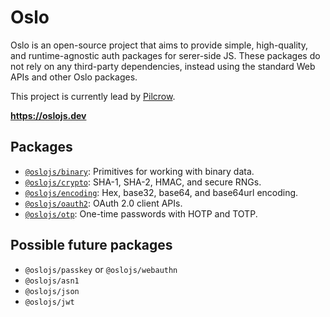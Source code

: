 # Oslo

Oslo is an open-source project that aims to provide simple, high-quality, and runtime-agnostic auth packages for serer-side JS. These packages do not rely on any third-party dependencies, instead using the standard Web APIs and other Oslo packages.

This project is currently lead by [Pilcrow](https://github.com/pilcrowOnPaper).

**https://oslojs.dev**

## Packages

- [`@oslojs/binary`](https://github.com/oslo-oss/binary): Primitives for working with binary data.
- [`@oslojs/crypto`](https://github.com/oslo-oss/crypto): SHA-1, SHA-2, HMAC, and secure RNGs.
- [`@oslojs/encoding`](https://github.com/oslo-oss/encoding): Hex, base32, base64, and base64url encoding.
- [`@oslojs/oauth2`](https://github.com/oslo-oss/oauth2): OAuth 2.0 client APIs.
- [`@oslojs/otp`](https://github.com/oslo-oss/otp): One-time passwords with HOTP and TOTP.

## Possible future packages

- `@oslojs/passkey` or `@oslojs/webauthn`
- `@oslojs/asn1`
- `@oslojs/json`
- `@oslojs/jwt`
